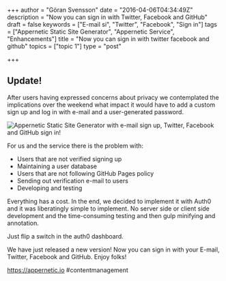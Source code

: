+++
author = "Göran Svensson"
date = "2016-04-06T04:34:49Z"
description = "Now you can sign in with Twitter, Facebook and GitHub"
draft = false
keywords = ["E-mail si", "Twitter", "Facebook", "Sign in"]
tags = ["Appernetic Static Site Generator", "Appernetic Service", "Enhancements"]
title = "Now you can sign in with twitter facebook and github"
topics = ["topic 1"]
type = "post"

+++
## Update!

After users having expressed concerns about privacy we contemplated the implications over the weekend what impact it would have to add a custom sign up and log in with e-mail and a user-generated password.  

![Appernetic Static Site Generator with e-mail sign up, Twitter, Facebook and GitHub sign in!][1]

For us and the service there is the problem with:

* Users that are not verified signing up
* Maintaining a user database
* Users that are not following GitHub Pages policy
* Sending out verification e-mail to users
* Developing and testing

Everything has a cost. In the end, we decided to implement it with Auth0 and it was liberatingly simple to implement. No server side or client side development and the time-consuming testing and then gulp minifying and annotation. 

Just flip a switch in the auth0 dashboard.


We have just released a new version! Now you can sign in with your E-mail, Twitter, Facebook and GitHub.  Enjoy folks!

https://appernetic.io #contentmanagement


  [1]: https://res.cloudinary.com/appernetic/v1461667876/bvzstocens1wcwu3vba1
